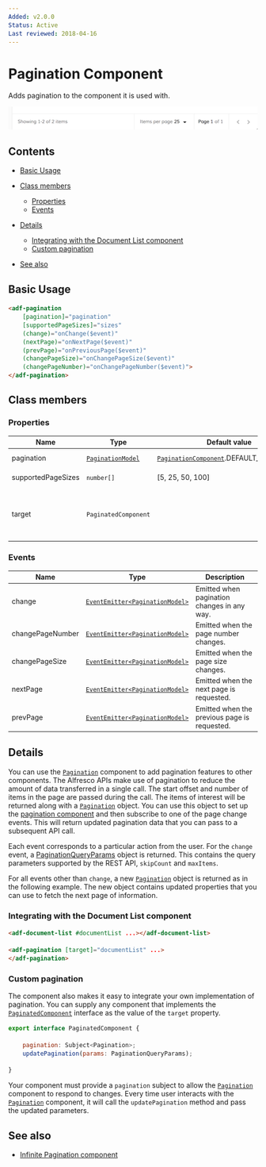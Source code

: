 ```yaml
---
Added: v2.0.0
Status: Active
Last reviewed: 2018-04-16
---
```


# Pagination Component

Adds pagination to the component it is used with.

![](../docassets/images/basic.png)

## Contents

-   [Basic Usage](#basic-usage)

-   [Class members](#class-members)

    -   [Properties](#properties)
    -   [Events](#events)

-   [Details](#details)

    -   [Integrating with the Document List component](#integrating-with-the-document-list-component)
    -   [Custom pagination](#custom-pagination)

-   [See also](#see-also)

## Basic Usage

```html
<adf-pagination
    [pagination]="pagination"
    [supportedPageSizes]="sizes"
    (change)="onChange($event)"
    (nextPage)="onNextPage($event)"
    (prevPage)="onPreviousPage($event)"
    (changePageSize)="onChangePageSize($event)"
    (changePageNumber)="onChangePageNumber($event)">
</adf-pagination>
```

## Class members

### Properties

| Name | Type | Default value | Description |
| -- | -- | -- | -- |
| pagination | [`PaginationModel`](../../lib/core/models/pagination.model.ts) |  [`PaginationComponent`](../core/pagination.component.md).DEFAULT_PAGINATION | [`Pagination`](../../lib/content-services/document-list/models/document-library.model.ts) object. |
| supportedPageSizes | `number[]` |  [5, 25, 50, 100] | An array of page sizes. |
| target | `PaginatedComponent` |  | Component that provides custom pagination support. |

### Events

| Name | Type | Description |
| -- | -- | -- |
| change | [`EventEmitter<PaginationModel>`](../../lib/core/models/pagination.model.ts) | Emitted when pagination changes in any way. |
| changePageNumber | [`EventEmitter<PaginationModel>`](../../lib/core/models/pagination.model.ts) | Emitted when the page number changes. |
| changePageSize | [`EventEmitter<PaginationModel>`](../../lib/core/models/pagination.model.ts) | Emitted when the page size changes. |
| nextPage | [`EventEmitter<PaginationModel>`](../../lib/core/models/pagination.model.ts) | Emitted when the next page is requested. |
| prevPage | [`EventEmitter<PaginationModel>`](../../lib/core/models/pagination.model.ts) | Emitted when the previous page is requested. |

## Details

You can use the [`Pagination`](../../lib/content-services/document-list/models/document-library.model.ts) component to add pagination features to other components. The Alfresco
APIs make use of pagination to reduce the amount of data transferred in a single call. The start offset
and number of items in the page are passed during the call. The items of interest will be
returned along with a [`Pagination`](../../lib/content-services/document-list/models/document-library.model.ts) object. You can use this object to set up the [pagination component](../core/pagination.component.md)
and then subscribe to one of the page change events. This will return updated pagination data that you
can pass to a subsequent API call.

Each event corresponds to a particular action from the user. For the `change` event, a
[PaginationQueryParams](https://github.com/Alfresco/alfresco-ng2-components/blob/development/ng2-components/ng2-alfresco-core/src/components/pagination/pagination-query-params.interface.ts) object is returned. This contains the query
parameters supported by the REST API, `skipCount` and `maxItems`. 

For all events other than `change`, a new [`Pagination`](../../lib/content-services/document-list/models/document-library.model.ts) object is returned as in the following example. The
new object contains updated properties that you can use to fetch the next page of information.

### Integrating with the Document List component

```html
<adf-document-list #documentList ...></adf-document-list>

<adf-pagination [target]="documentList" ...>
</adf-pagination>
```

### Custom pagination

The component also makes it easy to integrate your own implementation of pagination.
You can supply any component that implements the [`PaginatedComponent`](../../lib/core/pagination/paginated-component.interface.ts) interface as the value of the
`target` property.

```js
export interface PaginatedComponent {

    pagination: Subject<Pagination>;
    updatePagination(params: PaginationQueryParams);

}
```

Your component must provide a `pagination` subject to allow the [`Pagination`](../../lib/content-services/document-list/models/document-library.model.ts) component to respond to changes.
Every time user interacts with the [`Pagination`](../../lib/content-services/document-list/models/document-library.model.ts) component, it will call the `updatePagination` method
and pass the updated parameters.

## See also

-   [Infinite Pagination component](infinite-pagination.component.md)
